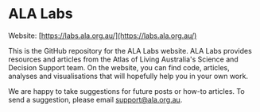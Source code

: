 # ALA Labs

Website: [https://labs.ala.org.au/](https://labs.ala.org.au/)

This is the GitHub repository for the ALA Labs website. ALA Labs provides resources and articles from the Atlas of Living Australia's Science and Decision Support team. On the website, you can find code, articles, analyses and visualisations that will hopefully help you in your own work. 

We are happy to take suggestions for future posts or how-to articles. To send a suggestion, please email support@ala.org.au.
